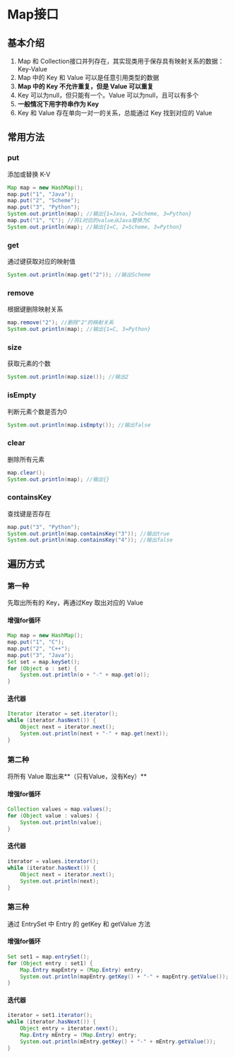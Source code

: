 # Map接口

## 基本介绍

1.   Map 和 Collection接口并列存在，其实现类用于保存具有映射关系的数据：Key-Value
2.   Map 中的 Key 和 Value 可以是任意引用类型的数据
3.   **Map 中的 Key 不允许重复，但是 Value 可以重复**
4.   Key 可以为null，但只能有一个。Value 可以为null，且可以有多个
5.   **一般情况下用字符串作为 Key**
6.   Key 和 Value 存在单向一对一的关系，总能通过 Key 找到对应的 Value

## 常用方法

### put

添加或替换 K-V

```Java
Map map = new HashMap();
map.put("1", "Java");
map.put("2", "Scheme");
map.put("3", "Python");
System.out.println(map); //输出{1=Java, 2=Scheme, 3=Python}
map.put("1", "C"); //将1对应的value从Java替换为C
System.out.println(map); //输出{1=C, 2=Scheme, 3=Python}
```

### get

通过键获取对应的映射值

```java
System.out.println(map.get("2")); //输出Scheme
```

### remove

根据键删除映射关系

```java
map.remove("2"); //删除"2"的映射关系
System.out.println(map); //输出{1=C, 3=Python}
```

### size

获取元素的个数

```Java
System.out.println(map.size()); //输出2
```

### isEmpty

判断元素个数是否为0

```Java
System.out.println(map.isEmpty()); //输出false
```

### clear

删除所有元素

```Java
map.clear();
System.out.println(map); //输出{}
```

### containsKey

查找键是否存在

```Java
map.put("3", "Python");
System.out.println(map.containsKey("3")); //输出true
System.out.println(map.containsKey("4")); //输出false
```

## 遍历方式

### 第一种

先取出所有的 Key，再通过Key 取出对应的 Value

#### 增强for循环

```Java
Map map = new HashMap();
map.put("1", "C");
map.put("2", "C++");
map.put("3", "Java");
Set set = map.keySet();
for (Object o : set) {
    System.out.println(o + "-" + map.get(o));
}
```

#### 迭代器

```Java
Iterator iterator = set.iterator();
while (iterator.hasNext()) {
    Object next = iterator.next();
    System.out.println(next + "-" + map.get(next));
}
```

### 第二种

将所有 Value 取出来**（只有Value，没有Key）**

#### 增强for循环

```Java
Collection values = map.values();
for (Object value : values) {
    System.out.println(value);
}
```

#### 迭代器

```Java
iterator = values.iterator();
while (iterator.hasNext()) {
    Object next = iterator.next();
    System.out.println(next);
}
```

### 第三种

通过 EntrySet 中 Entry 的 getKey 和 getValue 方法

#### 增强for循环

```Java
Set set1 = map.entrySet();
for (Object entry : set1) {
    Map.Entry mapEntry = (Map.Entry) entry;
    System.out.println(mapEntry.getKey() + "-" + mapEntry.getValue());
}
```

#### 迭代器

```Java
iterator = set1.iterator();
while (iterator.hasNext()) {
    Object entry = iterator.next();
    Map.Entry mEntry = (Map.Entry) entry;
    System.out.println(mEntry.getKey() + "-" + mEntry.getValue());
}
```

